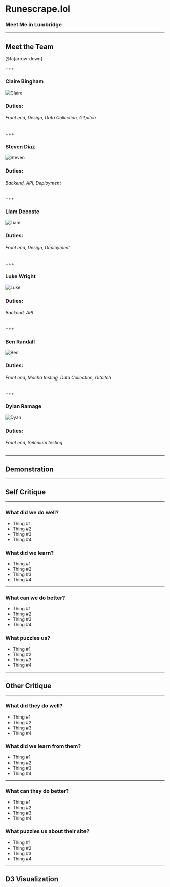 # Runescrape.lol
### Meet Me in Lumbridge

---

## Meet the Team
@fa[arrow-down]

+++

### Claire Bingham
![Claire](backend/app/static/img/claire.png)

### Duties:
###### Front end, Design, Data Collection, Gitpitch

+++

### Steven Diaz
![Steven](backend/app/static/img/steven.jpg)

### Duties:
###### Backend, API, Deployment

+++

### Liam Decoste
![Liam](backend/app/static/img/liam.jpg)

### Duties:
###### Front end, Design, Deployment

+++

### Luke Wright
![Luke](backend/app/static/img/luke.jpg)

### Duties:
###### Backend, API

+++

### Ben Randall
![Ben](backend/app/static/img/ben.png)

### Duties:
###### Front end, Mocha testing, Data Collection, Gitpitch

+++

### Dylan Ramage
![Dyan](backend/app/static/img/dylan.jpg)

### Duties: 
###### Front end, Selenium testing

---

## Demonstration

---

## Self Critique

---

### What did we do well?

* Thing #1
* Thing #2
* Thing #3
* Thing #4

### What did we learn?

* Thing #1
* Thing #2
* Thing #3
* Thing #4

---

### What can we do better?

* Thing #1
* Thing #2
* Thing #3
* Thing #4

### What puzzles us?

* Thing #1
* Thing #2
* Thing #3
* Thing #4

---

## Other Critique

---

### What did they do well?

* Thing #1
* Thing #2
* Thing #3
* Thing #4

### What did we learn from them?

* Thing #1
* Thing #2
* Thing #3
* Thing #4

---

### What can they do better?

* Thing #1
* Thing #2
* Thing #3
* Thing #4

### What puzzles us about their site?

* Thing #1
* Thing #2
* Thing #3
* Thing #4

---

## D3 Visualization


